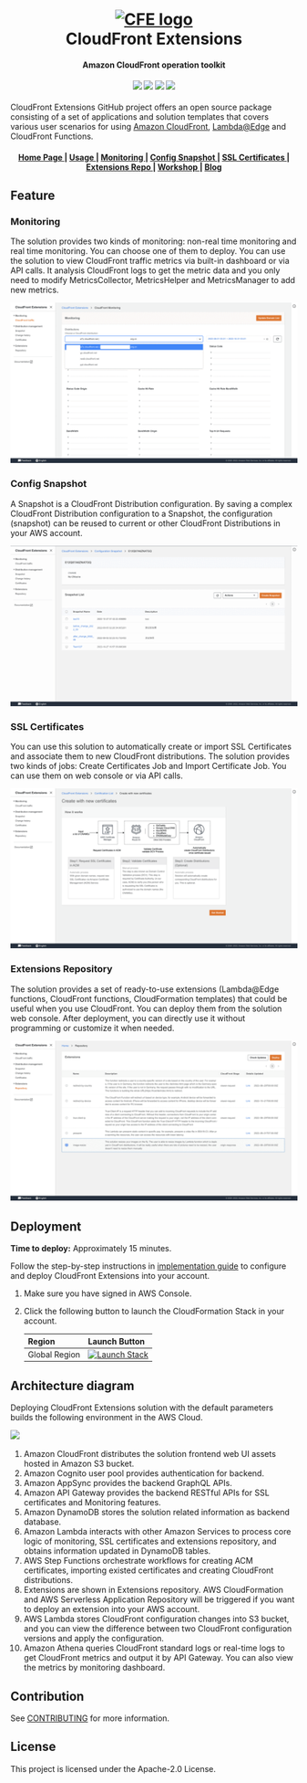 <h1 align="center">
  <a name="logo" href="https://www.amazonaws.cn/solutions/amazon-cloudfront-extensions/"><img src="https://awslabs.github.io/aws-cloudfront-extensions/en/images/cfe-logo.png" alt="CFE logo" width="200"></a>
  <br>
  CloudFront Extensions
</h1>
<h4 align="center">Amazon CloudFront operation toolkit</h4>
<div align="center">
  <h4>
    <a href="https://github.com/awslabs/aws-cloudfront-extensions/stargazers"><img src="https://img.shields.io/github/stars/awslabs/aws-cloudfront-extensions.svg?style=plasticr"/></a>
    <a href="https://github.com/awslabs/aws-cloudfront-extensions/commits/main"><img src="https://img.shields.io/github/last-commit/awslabs/aws-cloudfront-extensions.svg?style=plasticr"/></a>
    <a href="https://img.shields.io/badge/stable%20docs-implementation%20guide-orange?style=plasticr&label=docs"><img src="https://img.shields.io/badge/stable%20docs-implementation%20guide-orange?style=plasticr&label=docs"/></a>
    <a href="https://opensource.org/licenses/MIT"><img src="https://img.shields.io/badge/License-Apache%202.0-yellow.svg"></a>

  </h4>
</div>



CloudFront Extensions GitHub project offers an open source package consisting of a set of applications and solution templates that covers various user scenarios for using [Amazon CloudFront](https://aws.amazon.com/cloudfront/), [Lambda@Edge](https://aws.amazon.com/lambda/edge/) and CloudFront Functions. 

<div align="center"><a name="menu"></a>
  <h4>
    <a href="https://www.amazonaws.cn/solutions/amazon-cloudfront-extensions/">
      Home Page
    </a>
    <span> | </span>
    <a href="https://awslabs.github.io/aws-cloudfront-extensions/">
      Usage
    </a>
    <span> | </span>
    <a href="https://awslabs.github.io/aws-cloudfront-extensions/en/monitoring/overview/">
      Monitoring
    </a>
    <span> | </span>
    <a href="https://awslabs.github.io/aws-cloudfront-extensions/en/distribution-management/snapshot/overview/">
      Config Snapshot
    </a>
    <span> | </span>
    <a href="https://awslabs.github.io/aws-cloudfront-extensions/en/distribution-management/ssl-certificates/overview/">
      SSL Certificates
    </a>
    <span> | </span>
    <a href="https://awslabs.github.io/aws-cloudfront-extensions/en/extension-repository/overview/">
      Extensions Repo
    </a>
    <span> | </span>
    <a href="https://awslabs.github.io/aws-cloudfront-extensions/workshop/">
      Workshop
    </a>
    <span> | </span>
    <a href="https://aws.amazon.com/cn/blogs/china/quickly-build-custom-cdn-monitoring-through-amazon-cloudfront-real-time-log/">
      Blog
    </a>
  </h4>
</div>


## Feature

### Monitoring
The solution provides two kinds of monitoring: non-real time monitoring and real time monitoring. You can choose one of them to deploy. You can use the solution to view CloudFront traffic metrics via built-in dashboard or via API calls. It analysis CloudFront logs to get the metric data and you only need to modify MetricsCollector, MetricsHelper and MetricsManager to add new metrics.

<img src='docs-ig/images/monitoring-demo.gif'>

### Config Snapshot
A Snapshot is a CloudFront Distribution configuration. By saving a complex CloudFront Distribution configuration to a Snapshot, the configuration (snapshot) can be reused to current or other CloudFront Distributions in your AWS account.


<img src='docs-ig/images/snapshot-demo.gif'>

### SSL Certificates

You can use this solution to automatically create or import SSL Certificates and associate them to new CloudFront distributions. The solution provides two kinds of jobs: Create Certificates Job and Import Certificate Job. You can use them on web console or via API calls.

<img src='docs-ig/images/ssl-demo.gif'>

### Extensions Repository

The solution provides a set of ready-to-use extensions (Lambda@Edge functions, CloudFront functions, CloudFormation templates) that could be useful when you use CloudFront. You can deploy them from the solution web console. After deployment, you can directly use it without programming or customize it when needed.

<img src='docs-ig/images/repo-demo.gif'>

## Deployment

**Time to deploy:** Approximately 15 minutes.

Follow the step-by-step instructions in [implementation guide](https://awslabs.github.io/aws-cloudfront-extensions/en/deployment/) to configure and deploy CloudFront Extensions into your account.

1. Make sure you have signed in AWS Console.
2. Click the following button to launch the CloudFormation Stack in your account.

   | Region        | Launch Button  |
   | ------------- | -------------  |
   | Global Region      |    [![Launch Stack](./docs-ig/images/deploy_button.png)](https://console.aws.amazon.com/cloudformation/home?region=us-east-1#/stacks/new?stackName=cloudFrontExtensionsConsole&templateURL=https://aws-gcr-solutions.s3.amazonaws.com/Aws-cloudfront-extensions/latest/custom-domain/CloudFrontExtnConsoleStack.template.json) |

## Architecture diagram

Deploying CloudFront Extensions solution with the default parameters builds the following environment in the AWS Cloud.

<img src='docs/images/arch.png'>


1. Amazon CloudFront distributes the solution frontend web UI assets hosted in Amazon S3 bucket.
2. Amazon Cognito user pool provides authentication for backend.
3. Amazon AppSync provides the backend GraphQL APIs.
4. Amazon API Gateway provides the backend RESTful APIs for SSL certificates and Monitoring features.
5. Amazon DynamoDB stores the solution related information as backend database.
6. Amazon Lambda interacts with other Amazon Services to process core logic of monitoring, SSL certificates and extensions repository, and obtains information updated in DynamoDB tables.
7. AWS Step Functions orchestrate workflows for creating ACM certificates, importing existed certificates and creating CloudFront distributions. 
8. Extensions are shown in Extensions repository. AWS CloudFormation and AWS Serverless Application Repository will be triggered if you want to deploy an extension into your AWS account.
9. AWS Lambda stores CloudFront configuration changes into S3 bucket, and you can view the difference between two CloudFront configuration versions and apply the configuration.
10. Amazon Athena queries CloudFront standard logs or real-time logs to get CloudFront metrics and output it by API Gateway. You can also view the metrics by monitoring dashboard.

## Contribution

See [CONTRIBUTING](./CONTRIBUTING.md) for more information.

## License

This project is licensed under the Apache-2.0 License.

